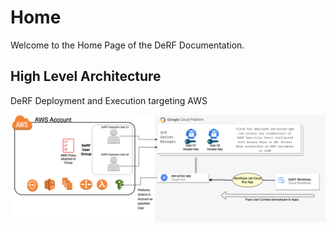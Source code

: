 # Home
 
Welcome to the Home Page of the DeRF Documentation.


## High Level Architecture  

DeRF Deployment and Execution targeting AWS
  
![](./images/DeRF%20Architecture.png)


